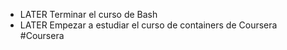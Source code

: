- LATER Terminar el curso de Bash
- LATER Empezar a estudiar el curso de containers de Coursera #Coursera